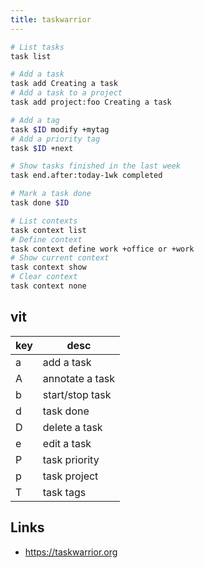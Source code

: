 ```yaml
---
title: taskwarrior
---
```


```bash
# List tasks
task list

# Add a task
task add Creating a task
# Add a task to a project
task add project:foo Creating a task

# Add a tag
task $ID modify +mytag
# Add a priority tag
task $ID +next

# Show tasks finished in the last week
task end.after:today-1wk completed

# Mark a task done
task done $ID

# List contexts
task context list
# Define context
task context define work +office or +work
# Show current context
task context show
# Clear context
task context none
```

## vit

key | desc
--- | ---
a   | add a task
A   | annotate a task
b   | start/stop task
d   | task done
D   | delete a task
e   | edit a task
P   | task priority
p   | task project
T   | task tags

## Links

* https://taskwarrior.org
